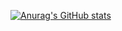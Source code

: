 [![Anurag's GitHub stats](https://github-readme-stats.vercel.app/api?username=xMonody)](https://github.com/anuraghazra/github-readme-stats)
